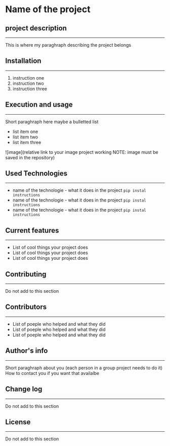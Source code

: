 # Name of the project

## project description
---
This is where my paraghraph describing the project belongs  

## Installation
---
1. instruction one
2. instruction two
3. instruction three  

## Execution and usage
---
Short paraghraph here maybe a bulletted list

+ list item one
+ list item two
+ list item three  

![image](relative link to your image project working NOTE: image must be saved in the repository)  

## Used Technologies
---
+ name of the technologie - what it does in the project
`pip instal instructions`
+ name of the technologie - what it does in the project
`pip instal instructions`
+ name of the technologie - what it does in the project
`pip instal instructions`  

## Current features
---
+ List of cool things your project does
+ List of cool things your project does
+ List of cool things your project does  

## Contributing
---
Do not add to this section  

## Contributors
---
+ List of poeple who helped and what they did
+ List of poeple who helped and what they did
+ List of poeple who helped and what they did  

## Author's info
---
Short paraghraph about you (each person in a group project needs to do it)
How to contact you if you want that availalbe  

## Change log
---
Do not add to this section  

## License
---
Do not add to this section  